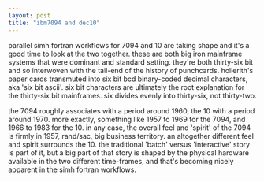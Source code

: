 ```yaml
---
layout: post
title: "ibm7094 and dec10"
---
```


parallel simh fortran workflows for 7094 and 10 are taking shape and it's a good time to look at the two together. these are both big iron mainframe systems that were dominant and standard setting. they're both thirty-six bit and so interwoven with the tail-end of the history of punchcards. hollerith's paper cards transmuted into six bit bcd binary-coded decimal characters, aka 'six bit ascii'. six bit characters are ultimately the root explanation for the thirty-six bit mainframes. six divides evenly into thirty-six, not thirty-two.

the 7094 roughly associates with a period around 1960, the 10 with a period around 1970. more exactly, something like 1957 to 1969 for the 7094, and 1966 to 1983 for the 10. in any case, the overall feel and 'spirit' of the 7094 is firmly in 1957, rand/sac, big business territory. an altogether different feel and spirit surrounds the 10. the traditional 'batch' versus 'interactive' story is part of it, but a big part of that story is shaped by the physical hardware available in the two different time-frames, and that's becoming nicely apparent in the simh fortran workflows.


